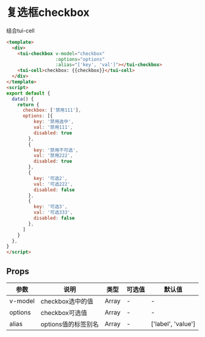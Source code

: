 # 复选框checkbox

结合tui-cell

```html
<template>
  <div>
    <tui-checkbox v-model="checkbox"
                  :options="options"
                  :alias="['key', 'val']"></tui-checkbox>
    <tui-cell>checkbox: {{checkbox}}</tui-cell>
  </div>
</template>
<script>
export default {
  data() {
    return {
      checkbox: ['禁用111'],
      options: [{
          key: '禁用选中',
          val: '禁用111',
          disabled: true
        },
        {
          key: '禁用不可选',
          val: '禁用222',
          disabled: true
        },
        {
          key: '可选2',
          val: '可选222',
          disabled: false
        },
        {
          key: '可选3',
          val: '可选333',
          disabled: false
        },
      ]
    }
  },
}
</script>
```

## Props

| 参数        | 说明          | 类型     | 可选值       | 默认值  |
| ---------- | ------------- | ------- | ----------- | ------ |
| v-model    | checkbox选中的值 | Array | -  | - |
| options    | checkbox可选值 | Array | -  | - |
| alias      | options值的标签别名 | Array | -  | ['label', 'value'] |